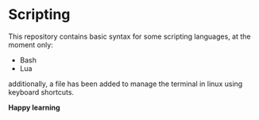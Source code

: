 # Scripting

This repository contains basic syntax for some scripting languages, at the moment only:
+ Bash
+ Lua

additionally, a file has been added to manage the terminal in linux using keyboard shortcuts.

**Happy learning**
